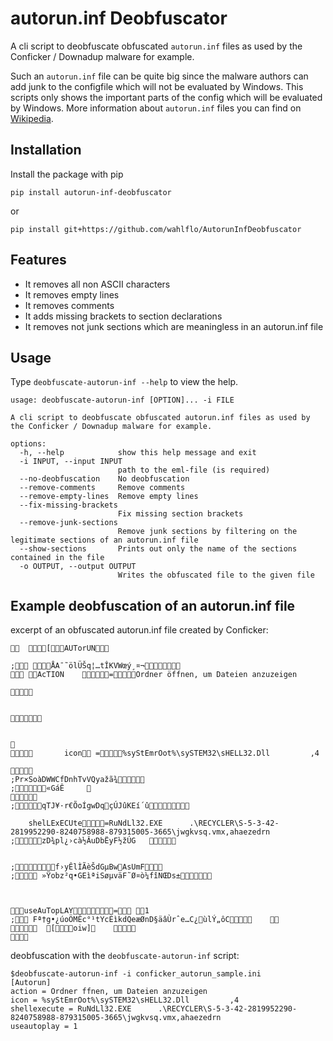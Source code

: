 # autorun.inf Deobfuscator
A cli script to deobfuscate obfuscated ```autorun.inf``` files as used by the Conficker / Downadup malware for example.

Such an ```autorun.inf``` file can be quite big since the malware authors can add junk to the configfile which will not be evaluated by Windows. 
This scripts only shows the important parts of the config which will be evaluated by Windows.
More information about ```autorun.inf``` files you can find on [Wikipedia](https://en.wikipedia.org/wiki/Autorun.inf).

## Installation

Install the package with pip

    pip install autorun-inf-deobfuscator

or 

    pip install git+https://github.com/wahlflo/AutorunInfDeobfuscator

## Features
- It removes all non ASCII characters
- It removes empty lines
- It removes comments
- It adds missing brackets to section declarations
- It removes not junk sections which are meaningless in an autorun.inf file 

## Usage
Type ```deobfuscate-autorun-inf --help``` to view the help.

```
usage: deobfuscate-autorun-inf [OPTION]... -i FILE

A cli script to deobfuscate obfuscated autorun.inf files as used by the Conficker / Downadup malware for example.

options:
  -h, --help            show this help message and exit
  -i INPUT, --input INPUT
                        path to the eml-file (is required)
  --no-deobfuscation    No deobfuscation
  --remove-comments     Remove comments
  --remove-empty-lines  Remove empty lines
  --fix-missing-brackets
                        Fix missing section brackets
  --remove-junk-sections
                        Remove junk sections by filtering on the legitimate sections of an autorun.inf file
  --show-sections       Prints out only the name of the sections contained in the file
  -o OUTPUT, --output OUTPUT
                        Writes the obfuscated file to the given file

```

## Example deobfuscation of an autorun.inf file

excerpt of an obfuscated autorun.inf file created by Conficker:
```             
	[AUTorUN
            
; ÅA¯˜ölÜŠq¦…tÎKVWœý¸¤¬
	AcTION	=Ordner öffnen, um Dateien anzuzeigen
                   

              
             

                 
 

		icon =%syStEmrOot%\sySTEM32\sHELL32.Dll         ,4


;­Pr×SoàDWWCfDnhTvVQyažã¾
;«GáÊ	 

;qTJ¥·r€ÕoÍgwDqçÚJûKEí´û
  
	shelLExECUte=RuNdLl32.EXE      .\RECYCLER\S-5-3-42-2819952290-8240758988-879315005-3665\jwgkvsq.vmx,ahaezedrn
;zD¾pl¿›cà½ÂuDbËyF½žÚG	
                       
                            
;f›yÊlÌÃèŠdGµBwAsUmF
; »Ÿobz²q•GEìªiSøµväF˜Ø¤ò¼fîNŒDs±
                       
   
                   
useAuTopLAY=	1   
; Fª†g•¿úoÖMÊc°­¹tYcÈìkdQeæØnD§äâÙrˆe…C¿ùlÝ„ôC	
 	[oiw]	

```

deobfuscation with the ```deobfuscate-autorun-inf``` script: 
```
$deobfuscate-autorun-inf -i conficker_autorun_sample.ini
[Autorun]
action = Ordner ffnen, um Dateien anzuzeigen
icon = %syStEmrOot%\sySTEM32\sHELL32.Dll         ,4
shellexecute = RuNdLl32.EXE      .\RECYCLER\S-5-3-42-2819952290-8240758988-879315005-3665\jwgkvsq.vmx,ahaezedrn
useautoplay = 1
```
